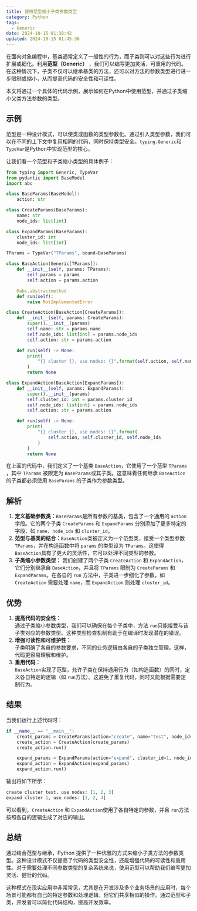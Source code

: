 ```yaml
---
title: 使用范型缩小子类参数类型
category: Python
tags:
  - Generic
date: 2024-10-15 01:38:42
updated: 2024-10-15 01:45:36
---
```

在面向对象编程中，基类通常定义了一般性的行为，而子类则可以对这些行为进行扩展或细化。利用**范型（Generic）** ，我们可以编写更加灵活、可重用的代码。在这种情况下，子类不仅可以继承基类的方法，还可以对方法的参数类型进行进一步限制或缩小，从而提高代码的安全性和可读性。

本文将通过一个具体的代码示例，展示如何在Python中使用范型，并通过子类缩小父类方法参数的类型。

## 示例

范型是一种设计模式，可以使类或函数的类型参数化。通过引入类型参数，我们可以在不同的上下文中复用相同的代码，同时保持类型安全。`typing.Generic`​和`TypeVar`​是Python中实现范型的核心。

让我们看一个范型和子类缩小类型的具体例子：

```python
from typing import Generic, TypeVar
from pydantic import BaseModel
import abc

class BaseParams(BaseModel):
    action: str

class CreateParams(BaseParams):
    name: str
    node_ids: list[int]

class ExpandParams(BaseParams):
    cluster_id: int
    node_ids: list[int]

TParams = TypeVar("TParams", bound=BaseParams)

class BaseAction(Generic[TParams]):
    def __init__(self, params: TParams):
        self.params = params
        self.action = params.action

    @abc.abstractmethod
    def run(self):
        raise NotImplementedError

class CreateAction(BaseAction[CreateParams]):
    def __init__(self, params: CreateParams):
        super().__init__(params)
        self.name: str = params.name
        self.node_ids: list[int] = params.node_ids
        self.action: str = params.action

    def run(self) -> None:
        print(
            "{} cluster {}, use nodes: {}".format(self.action, self.name, self.node_ids)
        )
        return None

class ExpandAction(BaseAction[ExpandParams]):
    def __init__(self, params: ExpandParams):
        super().__init__(params)
        self.cluster_id: int = params.cluster_id
        self.node_ids: list[int] = params.node_ids
        self.action: str = params.action

    def run(self) -> None:
        print(
            "{} cluster {}, use nodes: {}".format(
                self.action, self.cluster_id, self.node_ids
            )
        )
        return None

```

在上面的代码中，我们定义了一个基类 `BaseAction`​，它使用了一个范型 `TParams`​，其中 `TParams`​ 被限定为 `BaseParams`​ 或其子类。这意味着任何继承 `BaseAction`​ 的子类都必须使用 `BaseParams`​ 的子类作为参数类型。

## 解析

1. **定义基础参数类：**​`BaseParams`​ 是所有参数的基类，包含了一个通用的 `action`​ 字段。它的两个子类 `CreateParams`​ 和 `ExpandParams`​ 分别添加了更多特定的字段，如 `name`​、`node_ids`​ 和 `cluster_id`​。
2. **范型与基类的结合：**​`BaseAction`​ 类被定义为一个范型类，接受一个类型参数 `TParams`​，并在构造函数中将 `params`​ 的类型设为 `TParams`​。这使得 `BaseAction`​ 具有了更大的灵活性，它可以处理不同类型的参数。
3. **子类缩小参数类型：** 我们创建了两个子类 `CreateAction`​ 和 `ExpandAction`​，它们分别继承自 `BaseAction`​，并且将 `TParams`​ 限制为 `CreateParams`​ 和 `ExpandParams`​。在各自的 `run`​ 方法中，子类进一步细化了参数，如 `CreateAction`​ 需要处理 `name`​，而 `ExpandAction`​ 则处理 `cluster_id`​。

## 优势

1. **提高代码的安全性：**   
    通过子类缩小参数类型，我们可以确保在每个子类中，方法 `run`​ 只能接受与该子类对应的参数类型。这种类型检查机制有助于在编译时发现潜在的错误。
2. **增强可读性和可维护性：**   
    子类明确了各自的参数要求，不同的业务逻辑由各自的子类独立管理。这样，代码更容易理解和维护。
3. **重用代码：**   
    ​`BaseAction`​ 实现了范型，允许子类在保持通用行为（如构造函数）的同时，定义各自特定的逻辑（如 `run`​ 方法）。这避免了重复代码，同时又能根据需要定制行为。

## 结果

当我们运行上述代码时：

```python
if __name__ == "__main__":
    create_params = CreateParams(action="create", name="test", node_ids=[1, 2, 3])
    create_action = CreateAction(create_params)
    create_action.run()

    expand_params = ExpandParams(action="expand", cluster_id=1, node_ids=[1, 2, 4])
    expand_action = ExpandAction(expand_params)
    expand_action.run()
```

输出将如下所示：

```python
create cluster test, use nodes: [1, 2, 3]
expand cluster 1, use nodes: [1, 2, 4]
```

可以看到，`CreateAction`​ 和 `ExpandAction`​ 使用了各自特定的参数，并且 `run`​ 方法按照各自的逻辑生成了对应的输出。

## 总结

通过结合范型与继承，Python 提供了一种优雅的方式来缩小子类方法的参数类型。这种设计模式不仅提高了代码的类型安全性，还能增强代码的可读性和重用性。对于需要处理不同参数类型的复杂系统来说，使用范型可以帮助我们编写更加灵活、健壮的代码。

这种模式在现实应用中非常常见，尤其是在开发涉及多个业务场景的应用时，每个场景可能都有自己的特定参数和处理逻辑，但它们共享相似的操作。通过范型和子类，开发者可以简化代码结构，提高开发效率。

‍
